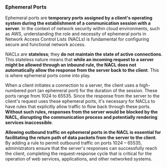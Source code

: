 ### Ephemeral Ports

Ephemeral ports are **temporary ports assigned by a client's operating system during the establishment of a communication session with a server**. In the context of network security within cloud environments, such as AWS, understanding the role and necessity of ephemeral ports in Network Access Control Lists (NACLs) is fundamental for configuring secure and functional network access.

NACLs are **stateless**; they **do not maintain the state of active connections**. This stateless nature means that **while an incoming request to a server might be allowed through an inbound rule, the NACL does not automatically allow the response from the server back to the client**. This is where ephemeral ports come into play.

When a client initiates a connection to a server, the client uses a high-numbered port (an ephemeral port) for the duration of the session. These ports range from 1024 to 65535. Since the response from the server to the client's request uses these ephemeral ports, it's necessary for NACLs to have rules that explicitly allow traffic to flow back through these ports. **Without such rules, responses from the server would be blocked by the NACL, disrupting the communication process and potentially rendering services inaccessible**.

**Allowing outbound traffic on ephemeral ports in the NACL is essential for facilitating the return path of data packets from the server to the client**. By adding a rule to permit outbound traffic on ports 1024 – 65535, administrators ensure that the server's responses can successfully reach the client, completing the request-response cycle that is critical for the operation of web services, applications, and other networked systems.